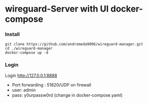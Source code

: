 # wireguard-Server with UI docker-compose
### Install
```
git clone https://github.com/andromeda9096/wireguard-manager.git
cd ./wireguard-manager
docker-compose up -d 
```

### Login
Login http://127.0.0.1:8888

- Port forwarding : 51820/UDP on firewall
- user: admin
- pass: y0urpassw0rd (change in docker-compose.yaml)
